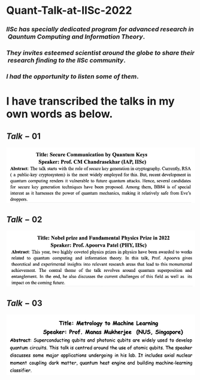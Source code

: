 # Quant-Talk-at-IISc-2022
### $IISc\ has\ specially\ dedicated\ program\ for\ advanced\ research\ in\ Qauntum\ Computing\ and\ Information\ Theory.$
### $They\ invites\ esteemed\ scientist\ around\ the\ globe\ to\ share\ their\ research\ finding\ to\ the\ IISc\ community.$
### $I\ had\ the\ opportunity\ to\ listen\ some\ of\ them.$ 
# I have transcribed the talks in my own words as below.
## $Talk-01$
![alt text](https://github.com/108mk/Quant-Talk-at-IISc-2022/blob/1d1c66c7386fe56edfb1f7b8d261c1b3d8993a8c/demo_image_quant_talk/talk01.png)
## $Talk-02$
![alt text](https://github.com/108mk/Quant-Talk-at-IISc-2022/blob/1d1c66c7386fe56edfb1f7b8d261c1b3d8993a8c/demo_image_quant_talk/talk02.png)
## $Talk-03$
![alt text](https://github.com/108mk/Quant-Talk-at-IISc-2022/blob/1d1c66c7386fe56edfb1f7b8d261c1b3d8993a8c/demo_image_quant_talk/talk03.png)
